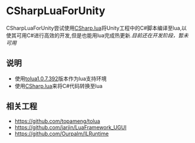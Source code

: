 # CSharpLuaForUnity
CSharpLuaForUnity尝试使用[CSharp.lua](https://github.com/yanghuan/CSharp.lua)将Unity工程中的C#脚本编译至lua,以使其可用C#进行高效的开发,但是也能用lua完成热更新.*目前还在开发阶段，暂未可用*

## 说明
* 使用[tolua1.0.7.392](https://github.com/topameng/tolua/tree/1.0.7.392)版本作为lua支持环境
* 使用[CSharp.lua](https://github.com/yanghuan/CSharp.lua)来将C#代码转换至lua

## 相关工程
* https://github.com/topameng/tolua
* https://github.com/jarjin/LuaFramework_UGUI
* https://github.com/Ourpalm/ILRuntime
